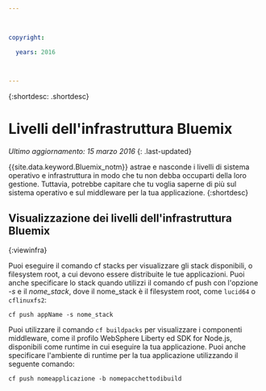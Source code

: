 ```yaml
---

 

copyright:

  years: 2016

 

---
```


{:shortdesc: .shortdesc}

#  Livelli dell'infrastruttura Bluemix

*Ultimo aggiornamento: 15 marzo 2016*
{: .last-updated}

{{site.data.keyword.Bluemix_notm}} astrae e nasconde i
livelli di sistema operativo e infrastruttura in modo che tu non debba occuparti della loro gestione. Tuttavia, potrebbe capitare che
tu voglia saperne di più sul sistema operativo e sul middleware per la tua applicazione.
{:shortdesc}

## Visualizzazione dei livelli dell'infrastruttura Bluemix
{:viewinfra}

Puoi eseguire il comando cf stacks per visualizzare gli stack disponibili, o filesystem root, a cui devono essere distribuite le tue applicazioni. Puoi anche specificare lo stack quando utilizzi il comando cf push con l'opzione *-s* e il *nome_stack*, dove il nome_stack è il filesystem root, come `lucid64` o `cflinuxfs2`:
```
cf push appName -s nome_stack
```
Puoi utilizzare il comando `cf buildpacks` per visualizzare i componenti middleware, come il profilo WebSphere Liberty ed SDK for Node.js, disponibili come runtime in cui eseguire la tua applicazione. Puoi anche specificare l'ambiente di runtime per la tua applicazione utilizzando il seguente comando:
```
cf push nomeapplicazione -b nomepacchettodibuild
```
